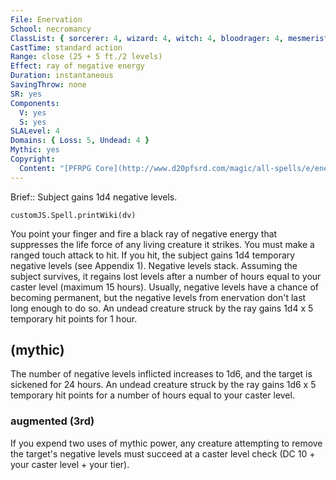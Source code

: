 ```yaml
---
File: Enervation
School: necromancy
ClassList: { sorcerer: 4, wizard: 4, witch: 4, bloodrager: 4, mesmerist: 4, spiritualist: 4 }
CastTime: standard action
Range: close (25 + 5 ft./2 levels)
Effect: ray of negative energy
Duration: instantaneous
SavingThrow: none
SR: yes
Components:
  V: yes
  S: yes
SLALevel: 4
Domains: { Loss: 5, Undead: 4 }
Mythic: yes
Copyright:
  Content: "[PFRPG Core](http://www.d20pfsrd.com/magic/all-spells/e/enervation)"
---
```

Brief:: Subject gains 1d4 negative levels.

```dataviewjs
customJS.Spell.printWiki(dv)
```

You point your finger and fire a black ray of negative energy that suppresses the life force of any living creature it strikes. You must make a ranged touch attack to hit. If you hit, the subject gains 1d4 temporary negative levels (see Appendix 1). Negative levels stack.  Assuming the subject survives, it regains lost levels after a number of hours equal to your caster level (maximum 15 hours).  Usually, negative levels have a chance of becoming permanent, but the negative levels from enervation don't last long enough to do so.  An undead creature struck by the ray gains 1d4 x 5 temporary hit points for 1 hour.


## (mythic)

The number of negative levels inflicted increases to 1d6, and the target is sickened for 24 hours. An undead creature struck by the ray gains 1d6 x 5 temporary hit points for a number of hours equal to your caster level.


### augmented (3rd)

If you expend two uses of mythic power, any creature attempting to remove the target's negative levels must succeed at a caster level check (DC 10 + your caster level + your tier).
